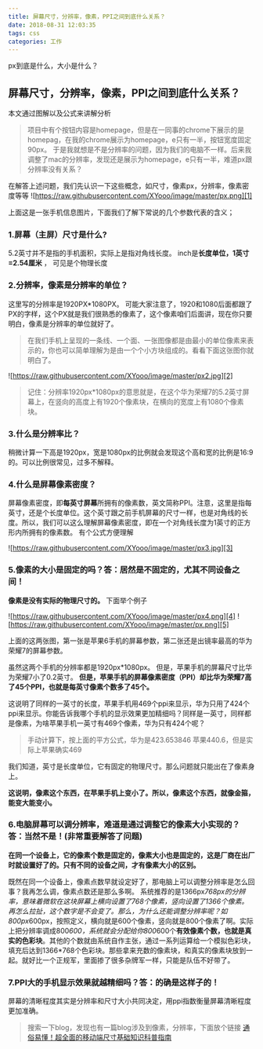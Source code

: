 ```yaml
---
title: 屏幕尺寸，分辨率，像素，PPI之间到底什么关系？
date: 2018-08-31 12:03:35
tags: css
categories: 工作
---
```

px到底是什么，大小是什么？
<!-- more -->
## 屏幕尺寸，分辨率，像素，PPI之间到底什么关系？
本文通过图解以及公式来讲解分析

> 项目中有个按钮内容是homepage，但是在一同事的chrome下展示的是homepag，在我的chrome展示为homepage，e只有一半，按钮宽度固定90px。
> 于是我就想是不是分辨率的问题，因为我们的电脑不一样。后来我调整了mac的分辨率，发现还是展示为homepage，e只有一半，难道px跟分辨率没有关系？

在解答上述问题，我们先认识一下这些概念，如尺寸，像素px，分辨率，像素密度等等
![https://raw.githubusercontent.com/XYooo/image/master/px.png][1]

上面这是一张手机信息图片，下面我们了解下常说的几个参数代表的含义；

### 1.屏幕（主屏）尺寸是什么?

5.2英寸并不是指的手机面积，实际上是指对角线长度。
inch是**长度单位，1英寸=2.54厘米** ， 可见是个物理长度

### 2.分辨率，像素是分辨率的单位？
这里写的分辨率是1920PX*1080PX。
可能大家注意了，1920和1080后面都跟了PX的字样，这个PX就是我们很熟悉的像素了，这个像素咱们后面讲，现在你只要明白，像素是分辨率的单位就好了。

>  在我们手机上呈现的一条线、一个面、一张图像都是由最小的单位像素来表示的，你也可以简单理解为是由一个个小方块组成的。看看下面这张图你就明白了。

![https://raw.githubusercontent.com/XYooo/image/master/px2.jpg][2]

> 记住：分辨率1920px*1080px的意思就是，在这个华为荣耀7的5.2英寸屏幕上，在竖向的高度上有1920个像素块，在横向的宽度上有1080个像素块。


### 3.什么是分辨率比？
稍微计算一下高是1920px，宽是1080px的比例就会发现这个高和宽的比例是16:9的。可以比例很常见，过多不解释。

### 4.什么是屏幕像素密度？
屏幕像素密度，即**每英寸屏幕**所拥有的像素数，英文简称PPI。注意，这里是指每英寸，还是个长度单位。这个英寸跟之前手机屏幕的尺寸一样，也是对角线的长度。所以，我们可以这么理解屏幕像素密度，即在一个对角线长度为1英寸的正方形内所拥有的像素数。
有个公式方便理解

![https://raw.githubusercontent.com/XYooo/image/master/px3.jpg][3]


### 5.像素的大小是固定的吗？答：居然是不固定的，尤其不同设备之间！

**像素是没有实际的物理尺寸的。**
下面举个例子

![https://raw.githubusercontent.com/XYooo/image/master/px4.png][4]
![https://raw.githubusercontent.com/XYooo/image/master/px.png][5]


上面的这两张图，第一张是苹果6手机的屏幕参数，第二张还是出镜率最高的华为荣耀7的屏幕参数。

虽然这两个手机的分辨率都是1920px*1080px。
但是，苹果手机的屏幕尺寸比华为荣耀7小了0.2英寸。
**但是，苹果手机的屏幕像素密度（PPI）却比华为荣耀7高了45个PPI，也就是每英寸像素个数多了45个。** 

这说明了同样的一英寸的长度，苹果手机用469个ppi来显示，华为只用了424个ppi来显示。你能告诉我哪个手机的显示效果更加精细吗？同样是一英寸，同样都是像素，为啥苹果手机一英寸有469个像素，华为只有424个呢？

> 手动计算下，按上面的平方公式，华为是423.653846 苹果440.6，但是实际上苹果确实469

我们知道，英寸是长度单位，它有固定的物理尺寸。那么问题就只能出在了像素身上。

**这说明，像素这个东西，在苹果手机上变小了。所以，像素这个东西，就像金箍，能变大能变小。**


### 6.电脑屏幕可以调分辨率，难道是通过调整它的像素大小实现的？答：当然不是！(非常重要解答了问题)

**在同一个设备上，它的像素个数是固定的，像素大小也是固定的，这是厂商在出厂时就设置好了的。只有不同的设备之间，才有像素大小的区别。**

既然在同一个设备上，像素点数早就设定好了，那电脑上可以调整分辨率是怎么回事？我再怎么调，像素点数还是那么多啊。
系统推荐的是1366px*768px的分辨率，意味着微软在这块屏幕上横向设置了768个像素，竖向设置了1366个像素。再怎么拉扯，这个数字是不会变了。那么，为什么还能调整分辨率呢？如800px*600px，按照定义，横向就是600个像素，竖向就是800个像素了啊。实际上把分辨率调成800*600，系统就会分配给你800*600个**有效像素个数，也就是真实的色彩块**。其他的个数就由系统自作主张，通过一系列运算给一个模拟色彩块，填充后达到1366*768个色彩块。那些拿来充数的像素块，和真实的像素块放到一起。就好比一个正规军，里面掺了很多杂牌军一样，只能是队伍不好带了。

### 7.PPI大的手机显示效果就越精细吗？答：的确是这样子的！
屏幕的清晰程度其实是分辨率和尺寸大小共同决定，用ppi指数衡量屏幕清晰程度更加准确。

> 搜索一下blog，发现也有一篇blog涉及到像素，分辨率，下面放个链接
[通俗易懂！超全面的移动端尺寸基础知识科普指南](https://github.com/iuap-design/blog/issues/75)


  [1]: https://raw.githubusercontent.com/XYooo/image/master/px.png
  [2]: https://raw.githubusercontent.com/XYooo/image/master/px2.jpg
  [3]: https://raw.githubusercontent.com/XYooo/image/master/px3.jpg
  [4]: https://raw.githubusercontent.com/XYooo/image/master/px4.png
  [5]: https://raw.githubusercontent.com/XYooo/image/master/px.png